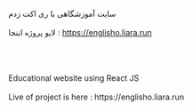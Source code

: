 سایت آموزشگاهی با ری اکت زدم
<br>
</br>
لایو پروژه اینجا : https://englisho.liara.run
<br>
</br>

<br>
</br>
Educational website using React JS
<br>
</br>
Live of project is here : https://englisho.liara.run
